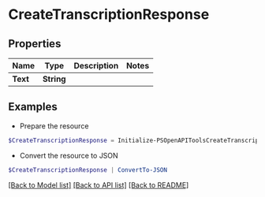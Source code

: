 # CreateTranscriptionResponse
## Properties

Name | Type | Description | Notes
------------ | ------------- | ------------- | -------------
**Text** | **String** |  | 

## Examples

- Prepare the resource
```powershell
$CreateTranscriptionResponse = Initialize-PSOpenAPIToolsCreateTranscriptionResponse  -Text null
```

- Convert the resource to JSON
```powershell
$CreateTranscriptionResponse | ConvertTo-JSON
```

[[Back to Model list]](../README.md#documentation-for-models) [[Back to API list]](../README.md#documentation-for-api-endpoints) [[Back to README]](../README.md)

